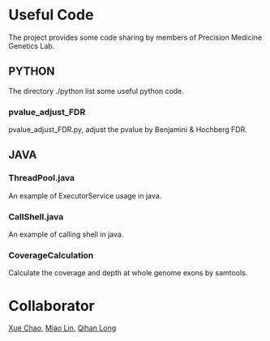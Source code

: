 # Useful Code
The project provides some code sharing by members of Precision Medicine Genetics Lab.
## PYTHON
The directory ./python list some useful python code.
### pvalue_adjust_FDR
pvalue_adjust_FDR.py, adjust the pvalue by Benjamini & Hochberg FDR.
## JAVA
### ThreadPool.java
An example of ExecutorService usage in java.
### CallShell.java
An example of calling shell in java.
### CoverageCalculation
Calculate the coverage and depth at whole genome exons by samtools.
# Collaborator
[Xue Chao](https://github.com/chaoxue-sysu), [Miao Lin](https://github.com/WoodyMiao), [Qihan Long](https://github.com/longqh3)
